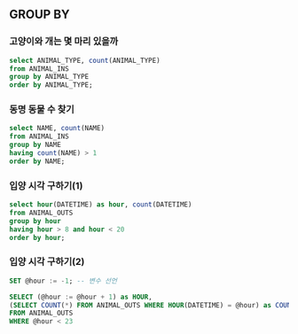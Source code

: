 ## GROUP BY

### 고양이와 개는 몇 마리 있을까

```sql
select ANIMAL_TYPE, count(ANIMAL_TYPE)
from ANIMAL_INS
group by ANIMAL_TYPE
order by ANIMAL_TYPE;
```



### 동명 동물 수 찾기

```sql
select NAME, count(NAME)
from ANIMAL_INS
group by NAME
having count(NAME) > 1
order by NAME;
```



### 입양 시각 구하기(1)

```sql
select hour(DATETIME) as hour, count(DATETIME)
from ANIMAL_OUTS
group by hour
having hour > 8 and hour < 20
order by hour;
```



### 입양 시각 구하기(2)

```sql
SET @hour := -1; -- 변수 선언

SELECT (@hour := @hour + 1) as HOUR,
(SELECT COUNT(*) FROM ANIMAL_OUTS WHERE HOUR(DATETIME) = @hour) as COUNT
FROM ANIMAL_OUTS
WHERE @hour < 23
```

